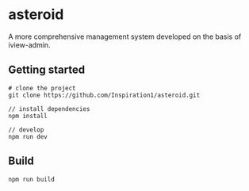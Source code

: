 # asteroid
A more comprehensive management system developed on the basis of iview-admin.

## Getting started
```bush
# clone the project
git clone https://github.com/Inspiration1/asteroid.git

// install dependencies
npm install

// develop
npm run dev
```

## Build
```bush
npm run build
```